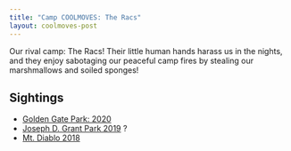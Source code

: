 ```yaml
---
title: "Camp COOLMOVES: The Racs"
layout: coolmoves-post
---
```

Our rival camp: The Racs! Their little human hands harass us in the nights, and
they enjoy sabotaging our peaceful camp fires by stealing our marshmallows and
soiled sponges!

## Sightings
* [Golden Gate Park: 2020](https://www.sfgate.com/bayarea/article/raccoons-Golden-Gate-Park-San-Francisco-feeding-15591893.php)
* [Joseph D. Grant Park 2019](../2019-05-03-joseph-d-grant-park/) ?
* [Mt. Diablo 2018](../2018-05-05-mt-diablo/)